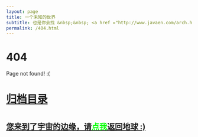 ```yaml
---
layout: page
title: 一个未知的世界
subtitle: 也是你会找 &nbsp;&nbsp; <a href ="http://www.javaen.com/arch.html">架构</a>&nbsp;&nbsp; <a href ="http://www.javaen.com/life.html">生活故事</a>&nbsp;&nbsp; <a href ="http://www.javaen.com/jvm.html">JVM</a>&nbsp;&nbsp; <a href ="http://www.javaen.com/spring-boot.html">Spring Boot</a>&nbsp;&nbsp; <a href ="http://www.javaen.com/spring-cloud.html">Spring Cloud</a>
permalink: /404.html
---
```


# 404

Page not found! :(

<h1><a href ="http://www.javaen.com/archives.html">归档目录</a><h1>

<h2><a href="http://www.javaen.com/archives.html">您来到了宇宙的边缘，请<span style="color:#00FF00">点我</span>返回地球 :)</a></h2>
